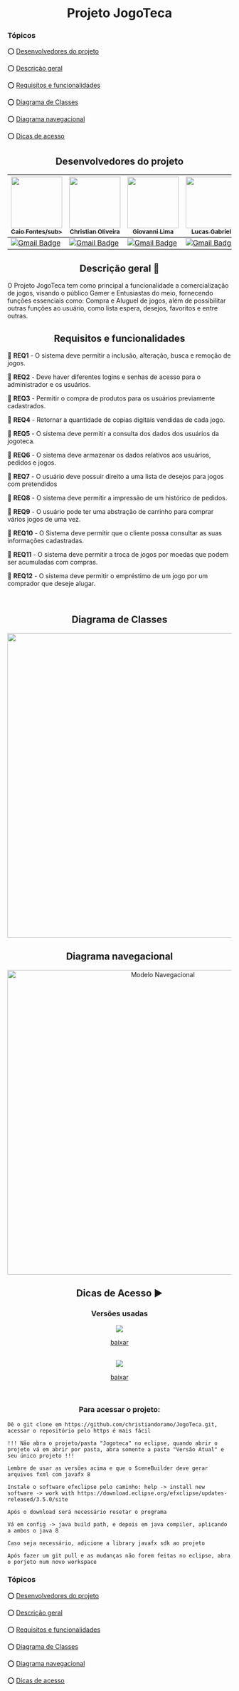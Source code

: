 <div  align="center">
    
 # Projeto JogoTeca
    
<div  align="left">

### Tópicos

:o: [Desenvolvedores do projeto](#desenvolvedores-do-projeto)

:o: [Descrição geral](#descrição-geral-pencil)

:o: [Requisitos e funcionalidades](#requisitos-e-funcionalidades)

:o: [Diagrama de Classes](#diagrama-de-classes)

:o: [Diagrama navegacional](#diagrama-navegacional)

:o: [Dicas de acesso](#dicas-de-acesso-arrow_forward)

</div>

## Desenvolvedores do projeto

| [<img src="https://avatars.githubusercontent.com/u/116567019?v=4" width=115><br><sub>Caio Fontes/sub>](https://github.com/caio10012)                                       | [<img src="https://avatars.githubusercontent.com/u/116025325?v=4" width=115><br><sub>Christian Oliveira</sub>](https://github.com/christiandoramo)                               | [<img src="https://avatars.githubusercontent.com/u/118299886?v=4" width=115><br><sub>Giovanni Lima</sub>](https://github.com/Giovanni-LN)                                                                   | [<img src="https://avatars.githubusercontent.com/u/111536765?v=4" width=115><br><sub>Lucas Gabriel</sub>](https://github.com/luganasc)                                     |
| -------------------------------------------------------------------------------------------------------------------------------------------------------------------------- | -------------------------------------------------------------------------------------------------------------------------------------------------------------------------------- | ----------------------------------------------------------------------------------------------------------------------------------------------------------------------------------------------------------- | -------------------------------------------------------------------------------------------------------------------------------------------------------------------------- |
| [![Gmail Badge](https://img.shields.io/badge/-caiofontes183@gmail.com-c14438?style=social&logo=gmail&link=mailto:caiofontes183@gmail.com)](mailto:caiofontes183@gmail.com) | [![Gmail Badge](https://img.shields.io/badge/-christiandoramo@gmail.com-c14438?style=social&logo=gmail&link=mailto:christiandoramo@gmail.com)](mailto:christiandoramo@gmail.com) | [![Gmail Badge](https://img.shields.io/badge/-giovanni.lima.nascimento@gmail.com-c14438?style=social&logo=gmail&link=mailto:giovanni.lima.nascimento@gmail.com)](mailto:giovanni.lima.nascimento@gmail.com) | [![Gmail Badge](https://img.shields.io/badge/-lucas.gabrieln@ufrpe.br-c14438?style=social&logo=gmail&link=mailto:lucas.gabrieln@ufrpe.br)](mailto:lucas.gabrieln@ufrpe.br) |

## Descrição geral :pencil:

<div  align="left">

O Projeto JogoTeca tem como principal a funcionalidade a comercialização de jogos, visando o público Gamer e Entusiastas do meio, fornecendo funções essenciais como: Compra e Aluguel de jogos, além de possibilitar outras funções ao usuário, como lista espera, desejos, favoritos e entre outras.

</div>

## Requisitos e funcionalidades

<div  align="left">

:pushpin: **REQ1** - O sistema deve permitir a inclusão, alteração, busca e remoção de jogos.

:pushpin: **REQ2** - Deve haver diferentes logins e senhas de acesso para o administrador e os usuários.

:pushpin: **REQ3** - Permitir o compra de produtos para os usuários previamente cadastrados.

:pushpin: **REQ4** - Retornar a quantidade de copias digitais vendidas de cada jogo.

:pushpin: **REQ5** - O sistema deve permitir a consulta dos dados dos usuários da jogoteca.

:pushpin: **REQ6** - O sistema deve armazenar os dados relativos aos usuários, pedidos e jogos.

:pushpin: **REQ7** - O usuário deve possuir direito a uma lista de desejos para jogos com pretendidos

:pushpin: **REQ8** - O sistema deve permitir a impressão de um histórico de pedidos.

:pushpin: **REQ9** - O usuário pode ter uma abstração de carrinho para comprar vários jogos de uma vez.

:pushpin: **REQ10** - O Sistema deve permitir que o cliente possa consultar as suas informações cadastradas.

:pushpin: **REQ11** - O sistema deve permitir a troca de jogos por moedas que podem ser acumuladas com compras.

:pushpin: **REQ12** - O sistema deve permitir o empréstimo de um jogo por um comprador que deseje alugar.

</div>

<br>

## Diagrama de Classes

<img width="683px" src="https://i.pinimg.com/originals/bf/df/4d/bfdf4dc250063f1a441d489f2cb4f350.png">

## Diagrama navegacional

<img width="683px" src="https://i.pinimg.com/originals/8a/a5/21/8aa521754b89f2a144ac0ef72de0909a.jpg"  alt="Modelo Navegacional">

## Dicas de Acesso :arrow_forward:

### Versões usadas

<img src ="https://img.shields.io/static/v1?label=Java&message=8.0.202&color=blue&style=for-the-badge&logo=oracle"/>

[baixar](https://www.oracle.com/br/java/technologies/javase/javase8-archive-downloads.html)

<br>

<img src="https://img.shields.io/static/v1?label=Eclipse%20IDE%20Oxygen%202%20EE&message=2017&color=blueviolet&style=for-the-badge&logo=eclipseide"/>

[baixar](https://www.eclipse.org/downloads/packages/release/oxygen/2)

<br>

### Para acessar o projeto:

<div  align="left">

```
Dê o git clone em https://github.com/christiandoramo/JogoTeca.git, acessar o repositório pelo https é mais fácil
```

```
!!! Não abra o projeto/pasta "Jogoteca" no eclipse, quando abrir o projeto vá em abrir por pasta, abra somente a pasta "Versão Atual" e seu único projeto !!!
```

```
Lembre de usar as versões acima e que o SceneBuilder deve gerar arquivos fxml com javafx 8
```

```
Instale o software efxclipse pelo caminho: help -> install new software -> work with https://download.eclipse.org/efxclipse/updates-released/3.5.0/site
```

```
Após o download será necessário resetar o programa
```

```
Vá em config -> java build path, e depois em java compiler, aplicando a ambos o java 8
```

```
Caso seja necessário, adicione a library javafx sdk ao projeto
```

```
Após fazer um git pull e as mudanças não forem feitas no eclipse, abra o porjeto num novo workspace
```

<div>

<div  align="left">

### Tópicos

:o: [Desenvolvedores do projeto](#desenvolvedores-do-projeto)

:o: [Descrição geral](#descrição-geral-pencil)

:o: [Requisitos e funcionalidades](#requisitos-e-funcionalidades)

:o: [Diagrama de Classes](#diagrama-de-classes)

:o: [Diagrama navegacional](#diagrama-navegacional)

:o: [Dicas de acesso](#dicas-de-acesso-arrow_forward)

</div>

</div>
